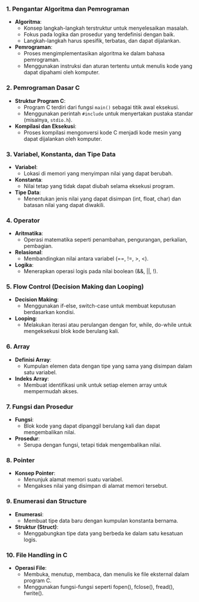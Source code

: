### 1. Pengantar Algoritma dan Pemrograman
- **Algoritma**:
  - Konsep langkah-langkah terstruktur untuk menyelesaikan masalah.
  - Fokus pada logika dan prosedur yang terdefinisi dengan baik.
  - Langkah-langkah harus spesifik, terbatas, dan dapat dijalankan.
- **Pemrograman**:
  - Proses mengimplementasikan algoritma ke dalam bahasa pemrograman.
  - Menggunakan instruksi dan aturan tertentu untuk menulis kode yang dapat dipahami oleh komputer.

### 2. Pemrograman Dasar C
- **Struktur Program C**:
  - Program C terdiri dari fungsi `main()` sebagai titik awal eksekusi.
  - Menggunakan perintah `#include` untuk menyertakan pustaka standar (misalnya, `stdio.h`).
- **Kompilasi dan Eksekusi**:
  - Proses kompilasi mengonversi kode C menjadi kode mesin yang dapat dijalankan oleh komputer.

### 3. Variabel, Konstanta, dan Tipe Data
- **Variabel**:
  - Lokasi di memori yang menyimpan nilai yang dapat berubah.
- **Konstanta**:
  - Nilai tetap yang tidak dapat diubah selama eksekusi program.
- **Tipe Data**:
  - Menentukan jenis nilai yang dapat disimpan (int, float, char) dan batasan nilai yang dapat diwakili.

### 4. Operator
- **Aritmatika**:
  - Operasi matematika seperti penambahan, pengurangan, perkalian, pembagian.
- **Relasional**:
  - Membandingkan nilai antara variabel (==, !=, >, <).
- **Logika**:
  - Menerapkan operasi logis pada nilai boolean (&&, ||, !).

### 5. Flow Control (Decision Making dan Looping)
- **Decision Making**:
  - Menggunakan if-else, switch-case untuk membuat keputusan berdasarkan kondisi.
- **Looping**:
  - Melakukan iterasi atau perulangan dengan for, while, do-while untuk mengeksekusi blok kode berulang kali.

### 6. Array
- **Definisi Array**:
  - Kumpulan elemen data dengan tipe yang sama yang disimpan dalam satu variabel.
- **Indeks Array**:
  - Membuat identifikasi unik untuk setiap elemen array untuk mempermudah akses.

### 7. Fungsi dan Prosedur
- **Fungsi**:
  - Blok kode yang dapat dipanggil berulang kali dan dapat mengembalikan nilai.
- **Prosedur**:
  - Serupa dengan fungsi, tetapi tidak mengembalikan nilai.

### 8. Pointer
- **Konsep Pointer**:
  - Menunjuk alamat memori suatu variabel.
  - Mengakses nilai yang disimpan di alamat memori tersebut.

### 9. Enumerasi dan Structure
- **Enumerasi**:
  - Membuat tipe data baru dengan kumpulan konstanta bernama.
- **Struktur (Struct)**:
  - Menggabungkan tipe data yang berbeda ke dalam satu kesatuan logis.

### 10. File Handling in C
- **Operasi File**:
  - Membuka, menutup, membaca, dan menulis ke file eksternal dalam program C.
  - Menggunakan fungsi-fungsi seperti fopen(), fclose(), fread(), fwrite().
